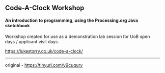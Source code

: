 ## Code-A-Clock Workshop
#### An introduction to programming, using the Processing.org Java sketchbook

Workshop created for use as a demonstration lab session for UoB open days / applicant visit days.


https://lukestorry.co.uk/code-a-clock/




---
original - https://tinyurl.com/y9cuqury
